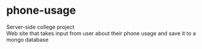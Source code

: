 # phone-usage

Server-side college project<br />
Web site that takes input from user about their phone usage and save it to a mongo database

